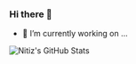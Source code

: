 ### Hi there 👋


- 🔭 I’m currently working on ...



<img align="left" alt="Nitiz's GitHub Stats" src="https://github-readme-stats.vercel.app/api?username=StarAtNyte&show_icons=true&hide_border=false&title_color=ff652f&icon_color=FFE400&bg_color=09131B&text_color=ffffff&border_color=0c1a25" />

<!-- <p><img align="center" src="https://github-readme-stats.vercel.app/api/top-langs?username=StarAtNyte&show_icons=true&locale=en&layout=compact" alt="StarAtNyte" /></p>
-->
<!--
<p><img align="center" src="https://github-readme-streak-stats.herokuapp.com/?user=StarAtNyte&" alt="StarAtNyte" /></p>

